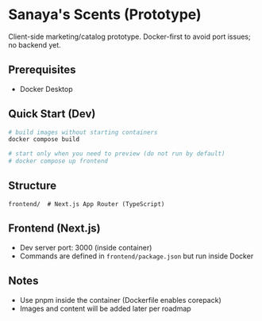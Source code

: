 # Sanaya's Scents (Prototype)

Client-side marketing/catalog prototype. Docker-first to avoid port issues; no backend yet.

## Prerequisites
- Docker Desktop

## Quick Start (Dev)
```bash
# build images without starting containers
docker compose build

# start only when you need to preview (do not run by default)
# docker compose up frontend
```

## Structure
```
frontend/  # Next.js App Router (TypeScript)
```

## Frontend (Next.js)
- Dev server port: 3000 (inside container)
- Commands are defined in `frontend/package.json` but run inside Docker

## Notes
- Use pnpm inside the container (Dockerfile enables corepack)
- Images and content will be added later per roadmap


